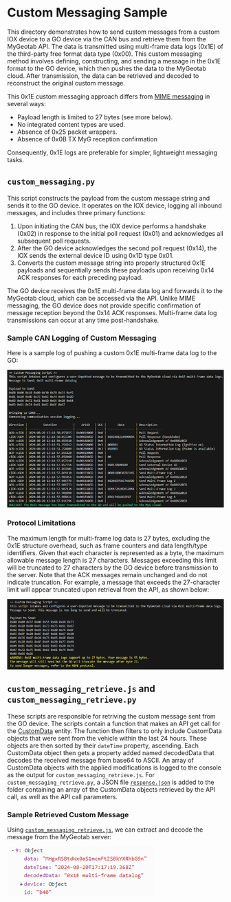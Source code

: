 # Custom Messaging Sample
This directory demonstrates how to send custom messages from a custom IOX device to a GO device via the CAN bus and retrieve them from the MyGeotab API. The data is transmitted using multi-frame data logs (0x1E) of the third-party free format data type (0x00). This custom messaging method involves defining, constructing, and sending a message in the 0x1E format to the GO device, which then pushes the data to the MyGeotab cloud. After transmission, the data can be retrieved and decoded to reconstruct the original custom message.

This 0x1E custom messaging approach differs from [MIME messaging](../MIME_outbound) in several ways:
- Payload length is limited to 27 bytes (see more below).
- No integrated content types are used.
- Absence of 0x25 packet wrappers.
- Absence of 0x0B TX MyG reception confirmation

Consequently, 0x1E logs are preferable for simpler, lightweight messaging tasks.

## `custom_messaging.py`
This script constructs the payload from the custom message string and sends it to the GO device. It operates on the IOX device, logging all inbound messages, and includes three primary functions:
1. Upon initiating the CAN bus, the IOX device performs a handshake (0x02) in response to the initial poll request (0x01) and acknowledges all subsequent poll requests.
2. After the GO device acknowledges the second poll request (0x14), the IOX sends the external device ID using 0x1D type 0x01.
3. Converts the custom message string into properly structured 0x1E payloads and sequentially sends these payloads upon receiving 0x14 ACK responses for each preceding payload.

The GO device receives the 0x1E multi-frame data log and forwards it to the MyGeotab cloud, which can be accessed via the API. Unlike MIME messaging, the GO device does not provide specific confirmation of message reception beyond the 0x14 ACK responses. Multi-frame data log transmissions can occur at any time post-handshake.

### Sample CAN Logging of Custom Messaging
Here is a sample log of pushing a custom 0x1E multi-frame data log to the GO:

![Custom Messaging CAN Logs](../images/custom_messaging.png)

### Protocol Limitations
The maximum length for multi-frame log data is 27 bytes, excluding the 0x1E structure overhead, such as frame counters and data length/type identifiers. Given that each character is represented as a byte, the maximum allowable message length is 27 characters. Messages exceeding this limit will be truncated to 27 characters by the GO device before transmission to the server. Note that the ACK messages remain unchanged and do not indicate truncation. For example, a message that exceeds the 27-character limit will appear truncated upon retrieval from the API, as shown below:

![Custom Messaging Warning](../images/custom_message_warning.png)

## `custom_messaging_retrieve.js` and `custom_messaging_retrieve.py`
These scripts are responsible for retriving the custom message sent from the GO device. The scripts contain a function that makes an API get call for the [CustomData](https://developers.geotab.com/myGeotab/apiReference/objects/CustomData) entity. The function then filters to only include CustomData objects that were sent from the vehicle within the last 24 hours. These objects are then sorted by their `dateTime` property, ascending. Each CustomData object then gets a property added named decodedData that decodes the received message from base64 to ASCII. An array of CustomData objects with the applied modifications is logged to the console as the output for `custom_messaging_retrieve.js`. For `custom_messaging_retrieve.py`, a JSON file [`response.json`](response.json) is added to the folder containing an array of the CustomData objects retrieved by the API call, as well as the API call parameters.

### Sample Retrieved Custom Message
Using [`custom_messaging_retrieve.js`](custom_messaging_retrieve.js), we can extract and decode the message from the MyGeotab server:

![MyGeotab cloud interface, confirming reception of the message](../images/custom_message_reception.png)
